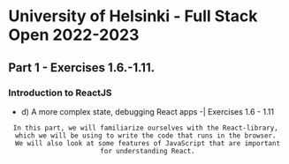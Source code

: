 # University of Helsinki - Full Stack Open 2022-2023

## Part 1 - Exercises 1.6.-1.11.
### Introduction to ReactJS
- d) A more complex state, debugging React apps -| Exercises 1.6 - 1.11

<div align="center">

~~~ 
In this part, we will familiarize ourselves with the React-library, 
which we will be using to write the code that runs in the browser. 
We will also look at some features of JavaScript that are important
for understanding React.
~~~

</div>